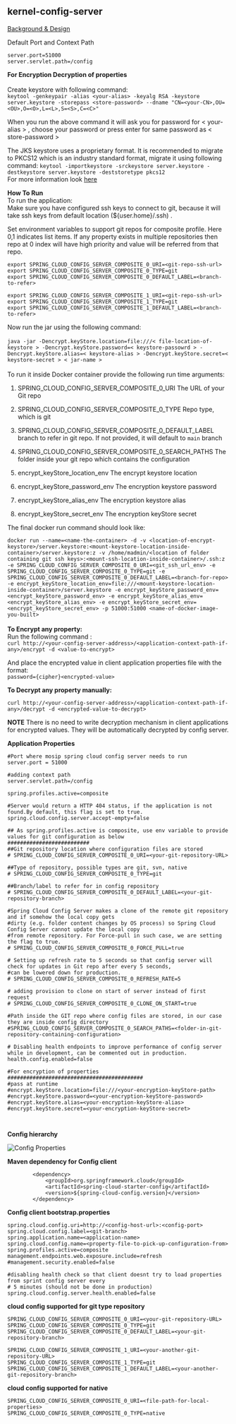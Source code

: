 ## kernel-config-server

[Background & Design]( https://github.com/mosip/mosip/wiki/MOSIP-Configuration-Server )

Default Port and Context Path

```
server.port=51000
server.servlet.path=/config

```

**For Encryption Decryption of properties** <br/>
<br/>
Create keystore with following command: <br/>
`keytool -genkeypair -alias <your-alias> -keyalg RSA -keystore server.keystore -storepass <store-password> --dname "CN=<your-CN>,OU=<OU>,O=<O>,L=<L>,S=<S>,C=<C>"`

When you run the above command it will ask you for password for < your-alias > , choose your password or press enter for same password as < store-password >

The JKS keystore uses a proprietary format. It is recommended to migrate to PKCS12 which is an industry standard format, migrate it using following command:
`keytool -importkeystore -srckeystore server.keystore -destkeystore server.keystore -deststoretype pkcs12` <br/>
For more information look [here]( https://cloud.spring.io/spring-cloud-config/single/spring-cloud-config.html#_creating_a_key_store_for_testing )

**How To Run**
<br/>
To run the application: <br/>
Make sure you have configured ssh keys to connect to git, because it will take ssh keys from default location (${user.home}/.ssh) .

Set environment variables to support git repos for composite profile. Here 0,1 indicates list items.
If any property exists in multiple repositories then repo at 0 index will have high priority and value will be referred from that repo.
```
export SPRING_CLOUD_CONFIG_SERVER_COMPOSITE_0_URI=<git-repo-ssh-url>
export SPRING_CLOUD_CONFIG_SERVER_COMPOSITE_0_TYPE=git
export SPRING_CLOUD_CONFIG_SERVER_COMPOSITE_0_DEFAULT_LABEL=<branch-to-refer>

export SPRING_CLOUD_CONFIG_SERVER_COMPOSITE_1_URI=<git-repo-ssh-url>
export SPRING_CLOUD_CONFIG_SERVER_COMPOSITE_1_TYPE=git
export SPRING_CLOUD_CONFIG_SERVER_COMPOSITE_1_DEFAULT_LABEL=<branch-to-refer>
```
Now run the jar using the following command: <br/>
<br/>
`java -jar -Dencrypt.keyStore.location=file:///< file-location-of-keystore > -Dencrypt.keyStore.password=< keystore-passowrd > -Dencrypt.keyStore.alias=< keystore-alias > -Dencrypt.keyStore.secret=< keystore-secret > < jar-name >`
<br/>
<br/>
To run it inside Docker container provide the following run time arguments:
1. SPRING_CLOUD_CONFIG_SERVER_COMPOSITE_0_URI 
The URL of your Git repo

2. SPRING_CLOUD_CONFIG_SERVER_COMPOSITE_0_TYPE
Repo type, which is git

3. SPRING_CLOUD_CONFIG_SERVER_COMPOSITE_0_DEFAULT_LABEL
branch to refer in git repo. If not provided, it will default to `main` branch

4. SPRING_CLOUD_CONFIG_SERVER_COMPOSITE_0_SEARCH_PATHS
The folder inside your git repo which contains the configuration

5. encrypt_keyStore_location_env
The encrypt keystore location 

6. encrypt_keyStore_password_env
The encryption keystore password

7. encrypt_keyStore_alias_env
The encryption keystore alias

8. encrypt_keyStore_secret_env
The encryption keyStore secret

The final docker run command should look like:

`docker run --name=<name-the-container> -d -v <location-of-encrypt-keystore>/server.keystore:<mount-keystore-location-inside-container>/server.keystore:z -v /home/madmin/<location of folder containing git ssh keys>:<mount-ssh-location-inside-container>/.ssh:z -e SPRING_CLOUD_CONFIG_SERVER_COMPOSITE_0_URI=<git_ssh_url_env> -e SPRING_CLOUD_CONFIG_SERVER_COMPOSITE_0_TYPE=git -e SPRING_CLOUD_CONFIG_SERVER_COMPOSITE_0_DEFAULT_LABEL=<branch-for-repo> -e encrypt_keyStore_location_env=file:///<mount-keystore-location-inside-container>/server.keystore -e encrypt_keyStore_password_env=<encrypt_keyStore_password_env> -e encrypt_keyStore_alias_env=<encrypt_keyStore_alias_env> -e encrypt_keyStore_secret_env=<encrypt_keyStore_secret_env> -p 51000:51000 <name-of-docker-image-you-built>`
<br/>
<br/>
**To Encrypt any property:** <br/>
Run the following command : <br/>
`curl http://<your-config-server-address>/<application-context-path-if-any>/encrypt -d <value-to-encrypt>`

And place the encrypted value in client application properties file with the format: <br/>
`password={cipher}<encrypted-value>`

**To Decrypt any property manually:** <br/>

`curl http://<your-config-server-address>/<application-context-path-if-any>/decrypt -d <encrypted-value-to-decrypt>`

**NOTE** There is no need to write decryption mechanism in client applications for encrypted values. They will be automatically decrypted by config server. 



**Application Properties**

``` 
#Port where mosip spring cloud config server needs to run
server.port = 51000

#adding context path
server.servlet.path=/config

spring.profiles.active=composite

#Server would return a HTTP 404 status, if the application is not found.By default, this flag is set to true.
spring.cloud.config.server.accept-empty=false

## As spring.profiles.active is composite, use env variable to provide values for git configuration as below
##########################
##Git repository location where configuration files are stored
# SPRING_CLOUD_CONFIG_SERVER_COMPOSITE_0_URI=<your-git-repository-URL>

##Type of repository, possible types are git, svn, native
# SPRING_CLOUD_CONFIG_SERVER_COMPOSITE_0_TYPE=git

##Branch/label to refer for in config repository
# SPRING_CLOUD_CONFIG_SERVER_COMPOSITE_0_DEFAULT_LABEL=<your-git-repository-branch>

#Spring Cloud Config Server makes a clone of the remote git repository and if somehow the local copy gets
#dirty (e.g. folder content changes by OS process) so Spring Cloud Config Server cannot update the local copy
#from remote repository. For Force-pull in such case, we are setting the flag to true.
# SPRING_CLOUD_CONFIG_SERVER_COMPOSITE_0_FORCE_PULL=true

# Setting up refresh rate to 5 seconds so that config server will check for updates in Git repo after every 5 seconds,
#can be lowered down for production.
# SPRING_CLOUD_CONFIG_SERVER_COMPOSITE_0_REFRESH_RATE=5

# adding provision to clone on start of server instead of first request
# SPRING_CLOUD_CONFIG_SERVER_COMPOSITE_0_CLONE_ON_START=true

#Path inside the GIT repo where config files are stored, in our case they are inside config directory
#SPRING_CLOUD_CONFIG_SERVER_COMPOSITE_0_SEARCH_PATHS=<folder-in-git-repository-containing-configuration>

# Disabling health endpoints to improve performance of config server while in development, can be commented out in production.
health.config.enabled=false

#For encryption of properties
###########################################
#pass at runtime
#encrypt.keyStore.location=file:///<your-encryption-keyStore-path>
#encrypt.keyStore.password=<your-encryption-keyStore-password>
#encrypt.keyStore.alias=<your-encryption-keyStore-alias>
#encrypt.keyStore.secret=<your-encryption-keyStore-secret>



```

**Config hierarchy**

![Config Properties](../../docs/design/kernel/_images/GlobalProperties_1.jpg)



**Maven dependency for Config client**

```
		<dependency>
			<groupId>org.springframework.cloud</groupId>
			<artifactId>spring-cloud-starter-config</artifactId>
			<version>${spring-cloud-config.version}</version>
		</dependency>

```


**Config client bootstrap.properties**

```
spring.cloud.config.uri=http://<config-host-url>:<config-port>
spring.cloud.config.label=<git-branch>
spring.application.name=<application-name>
spring.cloud.config.name=<property-file-to-pick-up-configuration-from>
spring.profiles.active=composite
management.endpoints.web.exposure.include=refresh
#management.security.enabled=false

#disabling health check so that client doesnt try to load properties from sprint config server every
# 5 minutes (should not be done in production)
spring.cloud.config.server.health.enabled=false

```

**cloud config supported for git type repository**

```
SPRING_CLOUD_CONFIG_SERVER_COMPOSITE_0_URI=<your-git-repository-URL>
SPRING_CLOUD_CONFIG_SERVER_COMPOSITE_0_TYPE=git
SPRING_CLOUD_CONFIG_SERVER_COMPOSITE_0_DEFAULT_LABEL=<your-git-repository-branch>
```

```
SPRING_CLOUD_CONFIG_SERVER_COMPOSITE_1_URI=<your-another-git-repository-URL>
SPRING_CLOUD_CONFIG_SERVER_COMPOSITE_1_TYPE=git
SPRING_CLOUD_CONFIG_SERVER_COMPOSITE_1_DEFAULT_LABEL=<your-another-git-repository-branch>
```

**cloud config supported for native**

```
SPRING_CLOUD_CONFIG_SERVER_COMPOSITE_0_URI=<file-path-for-local-properties>
SPRING_CLOUD_CONFIG_SERVER_COMPOSITE_0_TYPE=native
```